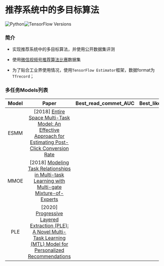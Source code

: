 # 推荐系统中的多目标算法

![Python](https://img.shields.io/badge/Python-3.9.5-green?logo=python)![TensorFlow Versions](https://img.shields.io/badge/TensorFlow-2.8.0-blue.svg)

### 简介

- 实现推荐系统中的多目标算法，并使用公开数据集评测
- 使用[微信视频号推荐算法比赛](https://algo.weixin.qq.com/problem-description)数据集

- 为了贴合工业界使用情况，使用`TensorFlow Estimator`框架，数据format为`Tfrecord`；



### 多任务Models列表

| Model |                            Paper                             | Best_read_commet_AUC | Best_like_AUC | Best_click_avatar_AUC |
| :---: | :----------------------------------------------------------: | :------------------: | :-----------: | :-------------------: |
| ESMM  | [2018] [Entire Space Multi-Task Model: An Effective Approach for Estimating Post-Click Conversion Rate](https://arxiv.org/abs/1804.07931) |                      |               |                       |
| MMOE  | [2018] [Modeling Task Relationships in Multi-task Learning with Multi-gate Mixture-of-Experts](https://dl.acm.org/doi/abs/10.1145/3219819.3220007) |                      |               |                       |
|  PLE  | [2020] [Progressive Layered Extraction (PLE): A Novel Multi-Task Learning (MTL) Model for Personalized Recommendations](https://dl.acm.org/doi/10.1145/3383313.3412236) |                      |               |                       |
